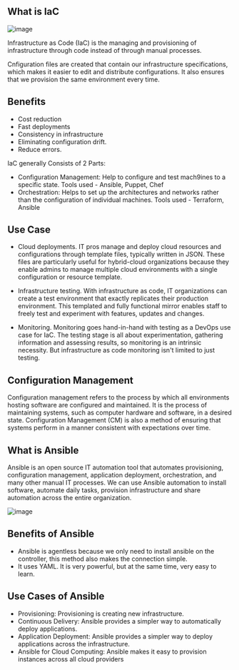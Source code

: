 ## What is IaC


![image](https://user-images.githubusercontent.com/129324316/236433024-73b1dbfd-4f5a-4995-8dee-2845a9bd53ad.png)

Infrastructure as Code (IaC) is the managing and provisioning of infrastructure through code instead of through manual processes.

Cnfiguration files are created that contain our infrastructure specifications, which makes it easier to edit and distribute configurations. It also ensures that we provision the same environment every time.



## Benefits 

- Cost reduction
- Fast deployments
- Consistency in infrastructure
- Eliminating configuration drift.
- Reduce errors.


IaC generally Consists of 2 Parts:

- Configuration Management:
 Help to configure and test mach9ines to a specific state.
 Tools used - Ansible, Puppet, Chef
- Orchestration:
Helps to set up the architectures and networks rather than the configuration of individual machines.
Tools used - Terraform, Ansible

## Use Case

- Cloud deployments. IT pros manage and deploy cloud resources and configurations through template files, typically written in JSON. These files are particularly useful for hybrid-cloud organizations because they enable admins to manage multiple cloud environments with a single configuration or resource template.

- Infrastructure testing. With infrastructure as code, IT organizations can create a test environment that exactly replicates their production environment. This templated and fully functional mirror enables staff to freely test and experiment with features, updates and changes.

- Monitoring. Monitoring goes hand-in-hand with testing as a DevOps use case for IaC. The testing stage is all about experimentation, gathering information and assessing results, so monitoring is an intrinsic necessity. But infrastructure as code monitoring isn't limited to just testing.

## Configuration Management

Configuration management refers to the process by which all environments hosting software are configured and maintained. It is the process of maintaining systems, such as computer hardware and software, in a desired state. Configuration Management (CM) is also a method of ensuring that systems perform in a manner consistent with expectations over time.

## What is Ansible 

Ansible is an open source IT automation tool that automates provisioning, configuration management, application deployment, orchestration, and many other manual IT processes. We can use Ansible automation to install software, automate daily tasks, provision infrastructure and share automation across the entire organization.

![image](https://user-images.githubusercontent.com/129324316/236434882-4712c854-2bcc-4776-8e43-189825f909e0.png)


## Benefits of Ansible

- Ansible is agentless because we only need to install ansible on the controller, this method also makes the connection simple.
- It uses YAML. It is very powerful, but at the same time, very easy to learn.

## Use Cases of Ansible

- Provisioning: Provisioning is creating new infrastructure. 
- Continuous Delivery: Ansible provides a simpler way to automatically deploy applications. 
- Application Deployment: Ansible provides a simpler way to deploy applications across the infrastructure. 
- Ansible for Cloud Computing: Ansible makes it easy to provision instances across all cloud providers



